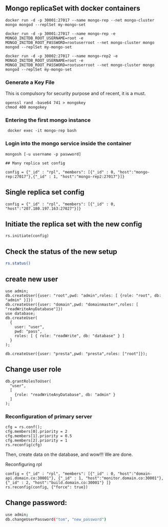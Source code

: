## Mongo replicaSet with docker containers

```
docker run -d -p 30001:27017 --name mongo-rep --net mongo-cluster mongo mongod --replSet my-mongo-set 
```

```
docker run -d -p 30001:27017 --name mongo-rep -e MONGO_INITDB_ROOT_USERNAME=root -e MONGO_INITDB_ROOT_PASSWORD=rootuserroot --net mongo-cluster mongo mongod --replSet my-mongo-set
```
```
docker run -d -p 30002:27017 --name mongo-rep2 -e MONGO_INITDB_ROOT_USERNAME=root -e MONGO_INITDB_ROOT_PASSWORD=rootuserroot --net mongo-cluster mongo mongod --replSet my-mongo-set
```

### Generate a Key File
This is compulsory for security purpose and of recent, it is a must.
```
openssl rand -base64 741 > mongokey
chmod 400 mongokey
```

### Entering the first mongo instance
```
 docker exec -it mongo-rep bash
```
### Login into the mongo service inside the container

```
mongosh [-u username -p paswword]

## Many replica set config

config = {"_id" : "rpl", "members": [{"_id" : 0, "host":"mongo-rep:27017"},{"_id" : 1, "host":"mongo-rep2:27017"}]}
```

## Single replica set config

```
config = {"_id" : "rpl", "members": [{"_id" : 0, "host":"207.180.197.163:27027"}]}
```
## Initiate the replica set with the new config
```
rs.initiate(config)

```
## Check the status of the new setup
```bash
rs.status()
```
##  create new user

```
use admin;
db.createUser({user: "root",pwd: "admin",roles: [ {role: "root", db: "admin" }]})
db.createUser({user: "domain",pwd: "domainmaster",roles: [ "readWriteAnyDatabase"]})
use database;
db.createUser(
  {
    user: "user",
    pwd: "pass",
    roles: [ { role: "readWrite", db: "database" } ]
  }
);

db.createUser({user: "presta",pwd: "presta",roles: ["root"]});
```
## Change user role

```
db.grantRolesToUser(
  "user",
  [
    {role: "readWriteAnyDatabase", db: "admin" }
  ]
);
```
### Reconfiguration of primary server
```
cfg = rs.conf();
cfg.members[0].priority = 2
cfg.members[1].priority = 0.5
cfg.members[2].priority = 1
rs.reconfig(cfg)
```

Then, create data on the database, and wow!!!
We are done.

Reconfiguring rpl
```
config = {"_id" : "rpl", "members": [{"_id" : 0, "host":"domain-api.domain.co:30001"}, {"_id" : 1, "host":"monitor.domain.co:30001"}, {"_id" : 2, "host":"build.domain.co:30001"} ]}
rs.reconfig(config, {"force": true})
```

## Change password:
```bash
use admin;
db.changeUserPassword("tom", "new_password")
```